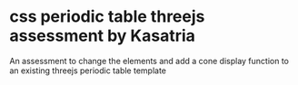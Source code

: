 # css periodic table threejs assessment by Kasatria

An assessment to change the elements and add a cone display function to an existing threejs periodic table template
